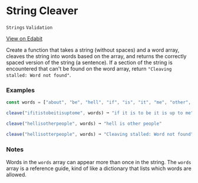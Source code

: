 # String Cleaver

`Strings` `Validation`

[View on Edabit](https://edabit.com/challenge/y7xoBP9bgHRNTcELK)

Create a function that takes a string (without spaces) and a word array, cleaves the string into words based on the array, and returns the correctly spaced version of the string (a sentence). If a section of the string is encountered that can't be found on the word array, return `"Cleaving stalled: Word not found"`.

### Examples

```js
const words = ["about", "be", "hell", "if", "is", "it", "me", "other", "outer", "people", "the", "to", "up", "where"]

cleave("ifitistobeitisuptome", words) ➞ "if it is to be it is up to me"

cleave("hellisotherpeople", words) ➞ "hell is other people"

cleave("hellisotterpeople", words) ➞ "Cleaving stalled: Word not found"
```

### Notes

Words in the `words` array can appear more than once in the string. The `words` array is a reference guide, kind of like a dictionary that lists which words are allowed.
